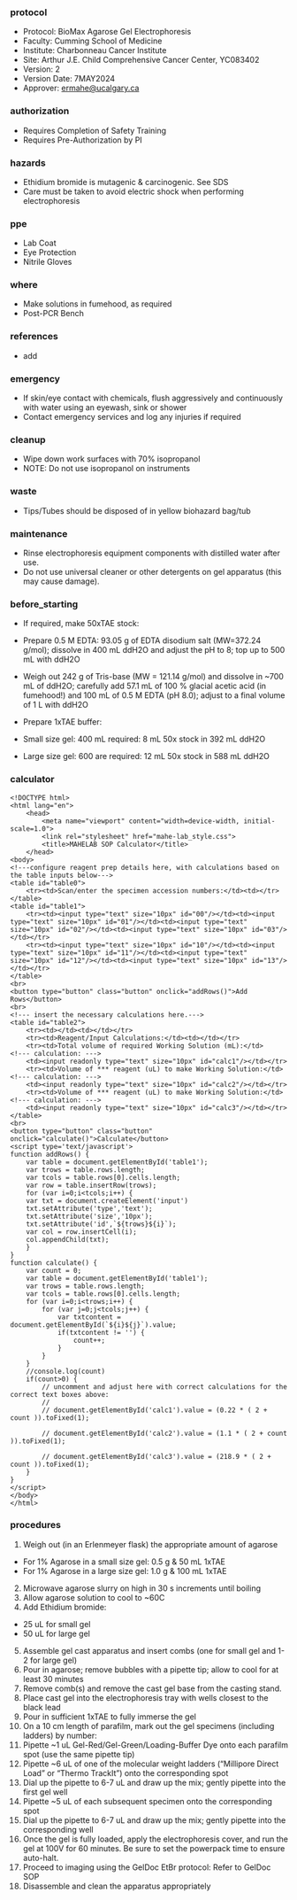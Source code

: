 
### protocol
- Protocol: BioMax Agarose Gel Electrophoresis
- Faculty: Cumming School of Medicine
- Institute: Charbonneau Cancer Institute
- Site: Arthur J.E. Child Comprehensive Cancer Center, YC083402
- Version: 2
- Version Date: 7MAY2024
- Approver: ermahe@ucalgary.ca

### authorization
- Requires Completion of Safety Training
- Requires Pre-Authorization by PI

### hazards
- Ethidium bromide is mutagenic & carcinogenic. See SDS
- Care must be taken to avoid electric shock when performing electrophoresis

### ppe
- Lab Coat
- Eye Protection
- Nitrile Gloves

### where
- Make solutions in fumehood, as required
- Post-PCR Bench

### references
- add 

### emergency
- If skin/eye contact with chemicals, flush aggressively and continuously with water using an eyewash, sink or shower
- Contact emergency services and log any injuries if required

### cleanup
- Wipe down work surfaces with 70% isopropanol
- NOTE: Do not use isopropanol on instruments

### waste
- Tips/Tubes should be disposed of in yellow biohazard bag/tub

### maintenance
- Rinse electrophoresis equipment components with distilled water after use.
- Do not use universal cleaner or other detergents on gel apparatus (this may cause damage).

### before_starting
- If required, make 50xTAE stock:
- Prepare 0.5 M EDTA: 93.05 g of EDTA disodium salt (MW=372.24 g/mol); dissolve in 400 mL ddH2O and adjust the pH to 8; top up to 500 mL with ddH2O
- Weigh out 242 g of Tris-base (MW = 121.14 g/mol) and dissolve in ~700 mL of ddH2O; carefully add 57.1 mL of 100 % glacial acetic acid (in fumehood!) and 100 mL of 0.5 M EDTA (pH 8.0); adjust to a final volume of 1 L with ddH2O

- Prepare 1xTAE buffer:
- Small size gel: 400 mL required: 8 mL 50x stock in 392 mL ddH2O
- Large size gel: 600 are required: 12 mL 50x stock in 588 mL ddH2O

### calculator
~~~~
<!DOCTYPE html>
<html lang="en">
	<head>
		<meta name="viewport" content="width=device-width, initial-scale=1.0">
		<link rel="stylesheet" href="mahe-lab_style.css">
		<title>MAHELAB SOP Calculator</title>
	</head>
<body>
<!---configure reagent prep details here, with calculations based on the table inputs below--->
<table id="table0">
	<tr><td>Scan/enter the specimen accession numbers:</td><td></tr>
</table>
<table id="table1">
	<tr><td><input type="text" size="10px" id="00"/></td><td><input type="text" size="10px" id="01"/></td><td><input type="text" size="10px" id="02"/></td><td><input type="text" size="10px" id="03"/></td></tr>
	<tr><td><input type="text" size="10px" id="10"/></td><td><input type="text" size="10px" id="11"/></td><td><input type="text" size="10px" id="12"/></td><td><input type="text" size="10px" id="13"/></td></tr>
</table>
<br>
<button type="button" class="button" onclick="addRows()">Add Rows</button>
<br>
<!--- insert the necessary calculations here.--->
<table id="table2">
	<tr><td></td><td></td></tr>
	<tr><td>Reagent/Input Calculations:</td><td></td></tr>
	<tr><td>Total volume of required Working Solution (mL):</td>
<!--- calculation: --->
	<td><input readonly type="text" size="10px" id="calc1"/></td></tr>
	<tr><td>Volume of *** reagent (uL) to make Working Solution:</td>
<!--- calculation: --->
	<td><input readonly type="text" size="10px" id="calc2"/></td></tr>
	<tr><td>Volume of *** reagent (uL) to make Working Solution:</td>
<!--- calculation: --->
	<td><input readonly type="text" size="10px" id="calc3"/></td></tr>
</table>
<br>
<button type="button" class="button" onclick="calculate()">Calculate</button>
<script type='text/javascript'>
function addRows() {
    var table = document.getElementById('table1');
    var trows = table.rows.length;
    var tcols = table.rows[0].cells.length;
    var row = table.insertRow(trows);
    for (var i=0;i<tcols;i++) {
	var txt = document.createElement('input')
	txt.setAttribute('type','text');
	txt.setAttribute('size','10px');
	txt.setAttribute('id',`${trows}${i}`);
	var col = row.insertCell(i);
	col.appendChild(txt);
    }
}	
function calculate() {
    var count = 0;
    var table = document.getElementById('table1');
    var trows = table.rows.length;
    var tcols = table.rows[0].cells.length;
    for (var i=0;i<trows;i++) {
        for (var j=0;j<tcols;j++) {
            var txtcontent = document.getElementById(`${i}${j}`).value;
            if(txtcontent != '') {
                count++;
            }
        }
    }
    //console.log(count)
    if(count>0) {
        // uncomment and adjust here with correct calculations for the correct text boxes above:
        //
        // document.getElementById('calc1').value = (0.22 * ( 2 + count )).toFixed(1);
        
        // document.getElementById('calc2').value = (1.1 * ( 2 + count )).toFixed(1);

        // document.getElementById('calc3').value = (218.9 * ( 2 + count )).toFixed(1);
    }
}
</script>
</body>
</html>
~~~~
### procedures
1. Weigh out (in an Erlenmeyer flask) the appropriate amount of agarose
- For 1% Agarose in a small size gel: 0.5 g & 50 mL 1xTAE
- For 1% Agarose in a large size gel: 1.0 g & 100 mL 1xTAE
2. Microwave agarose slurry on high in 30 s increments until boiling
3. Allow agarose solution to cool to ~60C
4. Add Ethidium bromide:
- 25 uL for small gel
- 50 uL for large gel
5. Assemble gel cast apparatus and insert combs (one for small gel and 1-2 for large gel)
6. Pour in agarose; remove bubbles with a pipette tip; allow to cool for at least 30 minutes
7. Remove comb(s) and remove the cast gel base from the casting stand.
8. Place cast gel into the electrophoresis tray with wells closest to the black lead
9. Pour in sufficient 1xTAE to fully immerse the gel
10. On a 10 cm length of parafilm, mark out the gel specimens (including ladders) by number:
11. Pipette ~1 uL Gel-Red/Gel-Green/Loading-Buffer Dye onto each parafilm spot (use the same pipette tip)
12. Pipette ~6 uL of one of the molecular weight ladders (“Millipore Direct Load” or “Thermo TrackIt”) onto the corresponding spot
13. Dial up the pipette to 6-7 uL and draw up the mix; gently pipette into the first gel well
14. Pipette ~5 uL of each subsequent specimen onto the corresponding spot
15. Dial up the pipette to 6-7 uL and draw up the mix; gently pipette into the corresponding well
16. Once the gel is fully loaded, apply the electrophoresis cover, and run the gel at 100V for 60 minutes. Be sure to set the powerpack time to ensure auto-halt.
17. Proceed to imaging using the GelDoc EtBr protocol: Refer to GelDoc SOP
18. Disassemble and clean the apparatus appropriately
